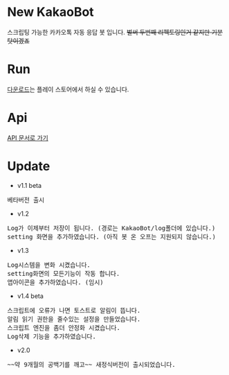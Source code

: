 # New KakaoBot
스크립팅 가능한 카카오톡 자동 응답 봇 입니다.
~~벌써 두번째 리펙토링인거 같지만 기분탓이겠죠~~

# Run
[다운로드](https://play.google.com/store/apps/details?id=com.suyong.kakaobot)는 플레이 스토어에서 하실 수 있습니다.

# Api
 [API 문서로 가기](https://github.com/Su-Yong/NewKakaoBot/blob/master/API.md)
 
# Update
 * v1.1 beta
<pre>
베타버전 출시
</pre>

 * v1.2
<pre>
Log가 이제부터 저장이 됩니다. (경로는 KakaoBot/log폴더에 있습니다.)
setting 화면을 추가하였습니다. (아직 봇 온 오프는 지원되지 않습니다.)
</pre>

 * v1.3
<pre>
Log시스템을 변화 시켰습니다.
setting화면의 모든기능이 작동 합니다.
앱아이콘을 추가하였습니다. (임시)
</pre>

 * v1.4 beta
<pre>
스크립트에 오류가 나면 토스트로 알림이 뜹니다.
알림 읽기 권한을 줄수있는 설정을 만들었습니다.
스크립트 엔진을 좀더 안정화 시켰습니다.
Log삭제 기능을 추가하였습니다.
</pre>

* v2.0
<pre>
~~약 9개월의 공백기를 깨고~~ 새정식버전이 출시되었습니다.
</pre>
